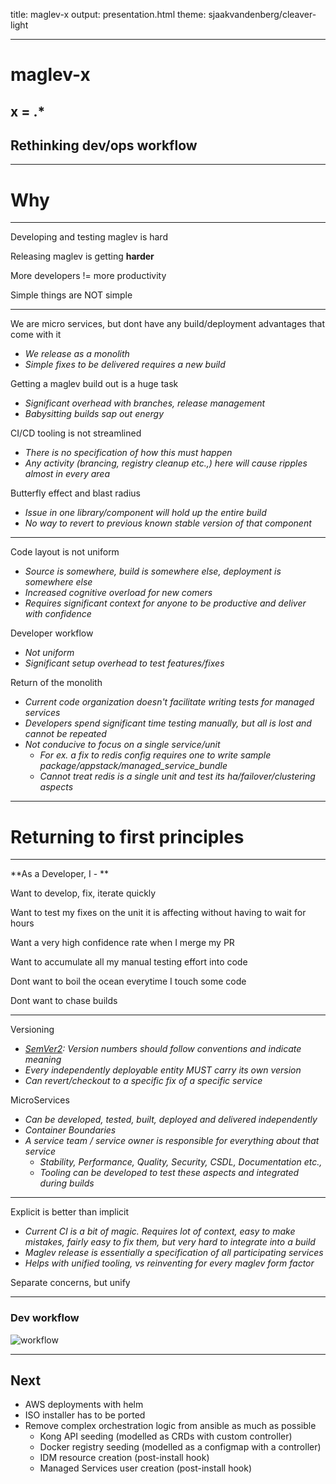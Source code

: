 title: maglev-x
output: presentation.html
theme: sjaakvandenberg/cleaver-light

---

# maglev-x
## x = .*
## Rethinking dev/ops workflow

---

# Why

---

Developing and testing maglev is hard

Releasing maglev is getting **harder**

More developers != more productivity

Simple things are NOT simple

---
We are micro services, but dont have any build/deployment advantages that come with it
- *We release as a monolith*
- *Simple fixes to be delivered requires a new build*

Getting a maglev build out is a huge task
- *Significant overhead with branches, release management*
- *Babysitting builds sap out energy*

CI/CD tooling is not streamlined
- *There is no specification of how this must happen*
- *Any activity (brancing, registry cleanup etc.,) here will cause ripples almost in every area*

Butterfly effect and blast radius
- *Issue in one library/component will hold up the entire build*
- *No way to revert to previous known stable version of that component*

---

Code layout is not uniform
- *Source is somewhere, build is somewhere else, deployment is somewhere else*
- *Increased cognitive overload for new comers*
- *Requires significant context for anyone to be productive and deliver with confidence*

Developer workflow
- *Not uniform*
- *Significant setup overhead to test features/fixes*

Return of the monolith
- *Current code organization doesn't facilitate writing tests for managed services*
- *Developers spend significant time testing manually, but all is lost and cannot be repeated*
- *Not conducive to focus on a single service/unit*
    - *For ex. a fix to redis config requires one to write sample package/appstack/managed_service_bundle*
    - *Cannot treat redis is a single unit and test its ha/failover/clustering aspects*
---

# Returning to first principles

---

**As a Developer, I - **

Want to develop, fix, iterate quickly

Want to test my fixes on the unit it is affecting without having to wait for hours

Want a very high confidence rate when I merge my PR 

Want to accumulate all my manual testing effort into code

Dont want to boil the ocean everytime I touch some code
 
Dont want to chase builds

---
Versioning
- *[SemVer2](https://semver.org/): Version numbers should follow conventions and indicate meaning*
- *Every independently deployable entity MUST carry its own version*
- *Can revert/checkout to a specific fix of a specific service*

MicroServices
- *Can be developed, tested, built, deployed and delivered independently*
- *Container Boundaries*
- *A service team / service owner is responsible for everything about that service*
    - *Stability, Performance, Quality, Security, CSDL, Documentation etc.,*
    - *Tooling can be developed to test these aspects and integrated during builds*

---

Explicit is better than implicit
- *Current CI is a bit of magic. Requires lot of context, easy to make mistakes, fairly easy to fix them, but very hard to integrate into a build*
- *Maglev release is essentially a specification of all participating services*
- *Helps with unified tooling, vs reinventing for every maglev form factor*

Separate concerns, but unify 

---

### Dev workflow

![workflow](https://github3.cisco.com/raw/havishwa/slides/master/maglev-x/workflow.png?token=AAAOrfn4F-MbpBopr8pZuK91A_Sc7T0sks5blbEzwA%3D%3D)

---
## Next

- AWS deployments with helm
- ISO installer has to be ported
- Remove complex orchestration logic from ansible as much as possible
    - Kong API seeding (modelled as CRDs with custom controller)
    - Docker registry seeding (modelled as a configmap with a controller)
    - IDM resource creation (post-install hook)
    - Managed Services user creation (post-install hook)